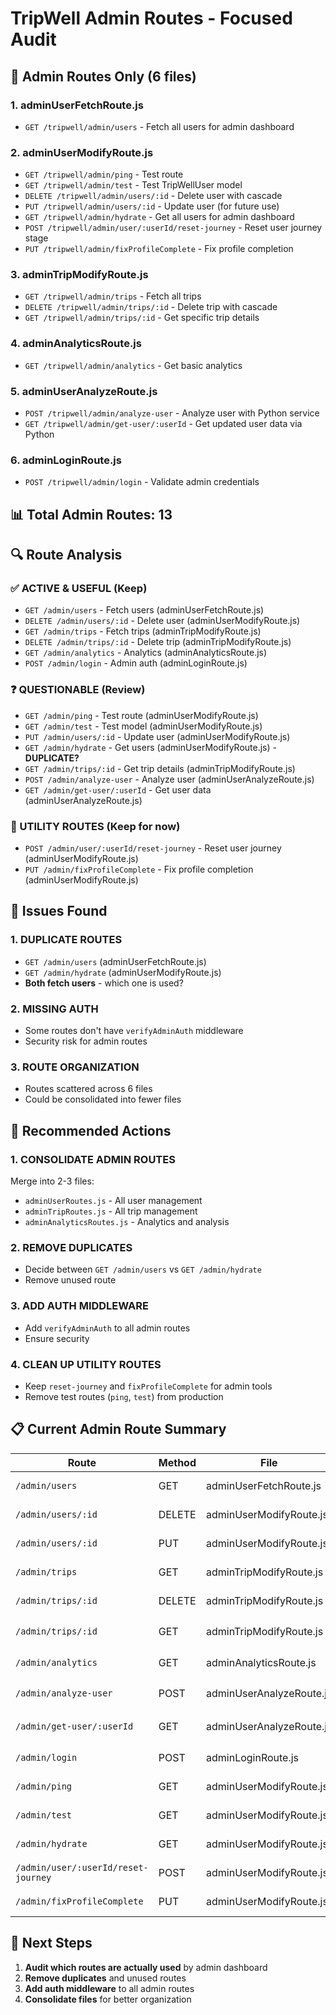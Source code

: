 # TripWell Admin Routes - Focused Audit

## 🎯 **Admin Routes Only** (6 files)

### **1. adminUserFetchRoute.js**
- `GET /tripwell/admin/users` - Fetch all users for admin dashboard

### **2. adminUserModifyRoute.js** 
- `GET /tripwell/admin/ping` - Test route
- `GET /tripwell/admin/test` - Test TripWellUser model  
- `DELETE /tripwell/admin/users/:id` - Delete user with cascade
- `PUT /tripwell/admin/users/:id` - Update user (for future use)
- `GET /tripwell/admin/hydrate` - Get all users for admin dashboard
- `POST /tripwell/admin/user/:userId/reset-journey` - Reset user journey stage
- `PUT /tripwell/admin/fixProfileComplete` - Fix profile completion

### **3. adminTripModifyRoute.js**
- `GET /tripwell/admin/trips` - Fetch all trips
- `DELETE /tripwell/admin/trips/:id` - Delete trip with cascade
- `GET /tripwell/admin/trips/:id` - Get specific trip details

### **4. adminAnalyticsRoute.js**
- `GET /tripwell/admin/analytics` - Get basic analytics

### **5. adminUserAnalyzeRoute.js**
- `POST /tripwell/admin/analyze-user` - Analyze user with Python service
- `GET /tripwell/admin/get-user/:userId` - Get updated user data via Python

### **6. adminLoginRoute.js**
- `POST /tripwell/admin/login` - Validate admin credentials

## 📊 **Total Admin Routes: 13**

## 🔍 **Route Analysis**

### **✅ ACTIVE & USEFUL (Keep)**
- `GET /admin/users` - Fetch users (adminUserFetchRoute.js)
- `DELETE /admin/users/:id` - Delete user (adminUserModifyRoute.js)
- `GET /admin/trips` - Fetch trips (adminTripModifyRoute.js)
- `DELETE /admin/trips/:id` - Delete trip (adminTripModifyRoute.js)
- `GET /admin/analytics` - Analytics (adminAnalyticsRoute.js)
- `POST /admin/login` - Admin auth (adminLoginRoute.js)

### **❓ QUESTIONABLE (Review)**
- `GET /admin/ping` - Test route (adminUserModifyRoute.js)
- `GET /admin/test` - Test model (adminUserModifyRoute.js)
- `PUT /admin/users/:id` - Update user (adminUserModifyRoute.js)
- `GET /admin/hydrate` - Get users (adminUserModifyRoute.js) - **DUPLICATE?**
- `GET /admin/trips/:id` - Get trip details (adminTripModifyRoute.js)
- `POST /admin/analyze-user` - Analyze user (adminUserAnalyzeRoute.js)
- `GET /admin/get-user/:userId` - Get user data (adminUserAnalyzeRoute.js)

### **🔧 UTILITY ROUTES (Keep for now)**
- `POST /admin/user/:userId/reset-journey` - Reset user journey (adminUserModifyRoute.js)
- `PUT /admin/fixProfileComplete` - Fix profile completion (adminUserModifyRoute.js)

## 🚨 **Issues Found**

### **1. DUPLICATE ROUTES**
- `GET /admin/users` (adminUserFetchRoute.js) 
- `GET /admin/hydrate` (adminUserModifyRoute.js)
- **Both fetch users** - which one is used?

### **2. MISSING AUTH**
- Some routes don't have `verifyAdminAuth` middleware
- Security risk for admin routes

### **3. ROUTE ORGANIZATION**
- Routes scattered across 6 files
- Could be consolidated into fewer files

## 🎯 **Recommended Actions**

### **1. CONSOLIDATE ADMIN ROUTES**
Merge into 2-3 files:
- `adminUserRoutes.js` - All user management
- `adminTripRoutes.js` - All trip management  
- `adminAnalyticsRoutes.js` - Analytics and analysis

### **2. REMOVE DUPLICATES**
- Decide between `GET /admin/users` vs `GET /admin/hydrate`
- Remove unused route

### **3. ADD AUTH MIDDLEWARE**
- Add `verifyAdminAuth` to all admin routes
- Ensure security

### **4. CLEAN UP UTILITY ROUTES**
- Keep `reset-journey` and `fixProfileComplete` for admin tools
- Remove test routes (`ping`, `test`) from production

## 📋 **Current Admin Route Summary**

| Route | Method | File | Purpose | Status |
|-------|--------|------|---------|--------|
| `/admin/users` | GET | adminUserFetchRoute.js | Fetch users | ✅ Active |
| `/admin/users/:id` | DELETE | adminUserModifyRoute.js | Delete user | ✅ Active |
| `/admin/users/:id` | PUT | adminUserModifyRoute.js | Update user | ❓ Future use |
| `/admin/trips` | GET | adminTripModifyRoute.js | Fetch trips | ✅ Active |
| `/admin/trips/:id` | DELETE | adminTripModifyRoute.js | Delete trip | ✅ Active |
| `/admin/trips/:id` | GET | adminTripModifyRoute.js | Get trip details | ❓ Questionable |
| `/admin/analytics` | GET | adminAnalyticsRoute.js | Get analytics | ✅ Active |
| `/admin/analyze-user` | POST | adminUserAnalyzeRoute.js | Analyze user | ❓ Python service |
| `/admin/get-user/:userId` | GET | adminUserAnalyzeRoute.js | Get user data | ❓ Python service |
| `/admin/login` | POST | adminLoginRoute.js | Admin auth | ✅ Active |
| `/admin/ping` | GET | adminUserModifyRoute.js | Test route | ❌ Remove |
| `/admin/test` | GET | adminUserModifyRoute.js | Test model | ❌ Remove |
| `/admin/hydrate` | GET | adminUserModifyRoute.js | Get users | ❌ Duplicate |
| `/admin/user/:userId/reset-journey` | POST | adminUserModifyRoute.js | Reset journey | ✅ Utility |
| `/admin/fixProfileComplete` | PUT | adminUserModifyRoute.js | Fix profile | ✅ Utility |

## 🎯 **Next Steps**
1. **Audit which routes are actually used** by admin dashboard
2. **Remove duplicates** and unused routes
3. **Add auth middleware** to all admin routes
4. **Consolidate files** for better organization
